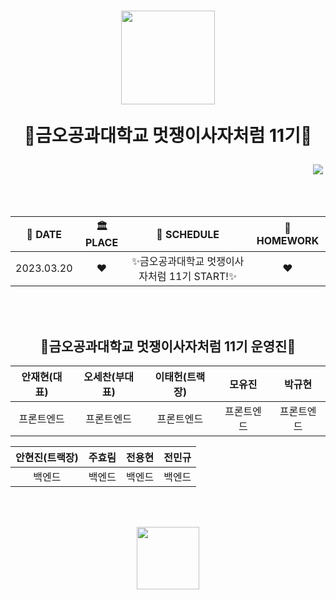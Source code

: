   <div align="center">
<h1>
  <img src ="https://user-images.githubusercontent.com/90851865/163090775-476053ec-5bc1-4db6-ae9b-05d354e595ad.png" height="150">
  
  🦁금오공과대학교 멋쟁이사자처럼 11기🦁
  
</h1>
<p align="right">
  <a href="https://www.instagram.com/likelionkumoh/"><img src="https://img.shields.io/badge/Instagram-E4405F?style=flat-square&logo=Instagram&logoColor=white&link=https://www.instagram.com/likelionkumoh/"/></a>&nbsp 
  
</p>
  
<br><br>
  
|📅 DATE |🏛 PLACE|📖 SCHEDULE|📝 HOMEWORK |
|----|:-----:|:-----------:|:--------:|
|2023.03.20|❤️|✨금오공과대학교 멋쟁이사자처럼 11기 START!✨|❤️|

  
 <br><br>

 <h2 align="center">
   🦁금오공과대학교 멋쟁이사자처럼 11기 운영진🦁
  </h2>
  
| 안재현(대표) | 오세찬(부대표) | 이태헌(트랙장) | 모유진 | 박규현 |
|:------:|:------: |:------: | :------:  | :------: |
|프론트엔드|프론트엔드|프론트엔드|프론트엔드|프론트엔드|

| 안현진(트랙장) | 주효림 | 전용현 | 전민규 |
|:------:|:------: |:------: | :------: |
|백엔드|백엔드|백엔드|백엔드|

 <br><br>
  
<img src="https://user-images.githubusercontent.com/90851865/163094866-57cee840-9dec-497f-86f2-b283f8b1aca0.png" height="100">
